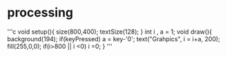 # processing


'''c
void setup(){
  size(800,400);
  textSize(128);
}
int i , a = 1;
void draw(){
  background(194);
  if(keyPressed)
    a = key-'0';
  text("Grahpics", i = i+a, 200);
  fill(255,0,0);
  if(i>800 || i <0) 
    i =0;
}
'''
